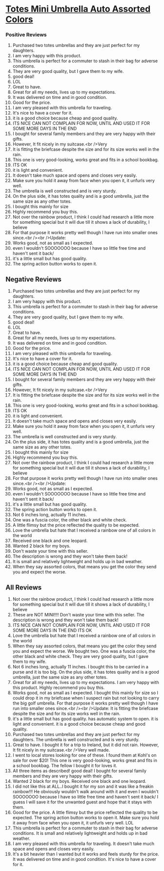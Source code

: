 # [Totes Mini Umbrella Auto Assorted Colors](https://products.checkmycream.com/products/Totes-Mini-Umbrella-Auto-Assorted-Colors.html)

### Positive Reviews

<ol>
      <li>Purchased two totes umbrellas and they are just perfect for my daughters.</li>
      <li>I am very happy with this product.</li>
      <li>This umbrella is perfect for a commuter to stash in their bag for adverse conditions.</li>
      <li>They are very good quality, but I gave them to my wife.</li>
      <li>good deal!  </li>
      <li>LOL</li>
      <li>Great to have.</li>
      <li>Great for all my needs, lives up to my expectations.</li>
      <li>It was delivered on time and in good condition.  </li>
      <li>Good for the price.</li>
      <li>I am very pleased with this umbrella for traveling.</li>
      <li>It&#x27;s nice to have a cover for it.</li>
      <li>it is a good choice because cheap and good quality.</li>
      <li>ITS NICE CAN NOT COMPLAIN FOR NOW, UNTIL AND USED IT FOR SOME MORE DAYS IN THE END</li>
      <li>I bought for several family members and they are very happy with their gifts.</li>
      <li>However, It fit nicely in my suitcase.&lt;br /&gt;Very</li>
      <li>It is fitting the briefcase despite the size and for its size works well in the rain.</li>
      <li>This one is very good-looking, works great and fits in a school bookbag.</li>
      <li>ITS OK</li>
      <li>it is light and convenient.</li>
      <li>It doesn&#x27;t take much space and opens and closes very easily.</li>
      <li>Make sure you hold it away from face when you open it, it unfurls very well.</li>
      <li>The umbrella is well constructed and is very sturdy.</li>
      <li>On the plus side, it has totes quality and is a good umbrella, just the same size as any other totes.</li>
      <li>I bought this mainly for size</li>
      <li>Highly recommend you buy this.</li>
      <li>Not over the rainbow product, I think I could had research a little more for something special but it will due till it shows a lack of durability, I believe</li>
      <li>For that purpose it works pretty well though I have run into smaller ones since.&lt;br /&gt;&lt;br /&gt;Update:  </li>
      <li>Works good, not as small as I expected.  </li>
      <li>even I wouldn&#x27;t SOOOOOOO because I have so little free time and haven&#x27;t sent it back/</li>
      <li>it&#x27;s a little small but has good quality.</li>
      <li>The spring action button works to open it.</li>
</ol>


<h2>Negative Reviews</h2>
<ol>
<li> Purchased two totes umbrellas and they are just perfect for my daughters.</li>
<li> I am very happy with this product.</li>
<li> This umbrella is perfect for a commuter to stash in their bag for adverse conditions.</li>
<li> They are very good quality, but I gave them to my wife.</li>
<li> good deal!  </li>
<li> LOL</li>
<li> Great to have.</li>
<li> Great for all my needs, lives up to my expectations.</li>
<li> It was delivered on time and in good condition.  </li>
<li> Good for the price.</li>
<li> I am very pleased with this umbrella for traveling.</li>
<li> It&#x27;s nice to have a cover for it.</li>
<li> it is a good choice because cheap and good quality.</li>
<li> ITS NICE CAN NOT COMPLAIN FOR NOW, UNTIL AND USED IT FOR SOME MORE DAYS IN THE END</li>
<li> I bought for several family members and they are very happy with their gifts.</li>
<li> However, It fit nicely in my suitcase.&lt;br /&gt;Very</li>
<li> It is fitting the briefcase despite the size and for its size works well in the rain.</li>
<li> This one is very good-looking, works great and fits in a school bookbag.</li>
<li> ITS OK</li>
<li> it is light and convenient.</li>
<li> It doesn&#x27;t take much space and opens and closes very easily.</li>
<li> Make sure you hold it away from face when you open it, it unfurls very well.</li>
<li> The umbrella is well constructed and is very sturdy.</li>
<li> On the plus side, it has totes quality and is a good umbrella, just the same size as any other totes.</li>
<li> I bought this mainly for size</li>
<li> Highly recommend you buy this.</li>
<li> Not over the rainbow product, I think I could had research a little more for something special but it will due till it shows a lack of durability, I believe</li>
<li> For that purpose it works pretty well though I have run into smaller ones since.&lt;br /&gt;&lt;br /&gt;Update:  </li>
<li> Works good, not as small as I expected.  </li>
<li> even I wouldn&#x27;t SOOOOOOO because I have so little free time and haven&#x27;t sent it back/</li>
<li> it&#x27;s a little small but has good quality.</li>
<li> The spring action button works to open it.</li>
<li> Not 6 inches long, actually 11 inches.  </li>
<li> One was a fuscia color, the other black and white check.</li>
<li> A little flimsy but the price reflected the quality to be expected.</li>
<li> Love the umbrella but hate that I received a rainbow one of all colors in the world</li>
<li> Received one black and one leopard.</li>
<li> Wanted 2 black for my boys.  </li>
<li> Don&#x27;t waste your time with this seller.</li>
<li> The description is wrong and they won&#x27;t take them back!</li>
<li> It is small and relatively lightweight and holds up in bad weather.</li>
<li> When they say assorted colors, that means you get the color they send you and expect the worse.</li>
</ol>

<h2>All Reviews</h2>

<ol>
    <li> Not over the rainbow product, I think I could had research a little more for something special but it will due till it shows a lack of durability, I believe</li>
    <li> These are NOT MINI!!!! Don&#x27;t waste your time with this seller. The description is wrong and they won&#x27;t take them back!</li>
    <li> ITS NICE CAN NOT COMPLAIN FOR NOW, UNTIL AND USED IT FOR SOME MORE DAYS IN THE END ITS OK</li>
    <li> Love the umbrella but hate that I received a rainbow one of all colors in the world</li>
    <li> When they say assorted colors, that means you get the color they send you and expect the worse. We bought two. One was a fuscia color, the other black and white check. They are very good quality, but I gave them to my wife.</li>
    <li> Not 6 inches long, actually 11 inches.  I bought this to be carried in a purse and it is too big. On the plus side, it has totes quality and is a good umbrella, just the same size as any other totes.</li>
    <li> Great for all my needs, lives up to my expectations. I am very happy with this product. Highly recommend you buy this.</li>
    <li> Works good, not as small as I expected.  I bought this mainly for size so I could drop it in my briefcase when I suspect rain but not looking to carry the big golf umbrella.  For that purpose it works pretty well though I have run into smaller ones since.&lt;br /&gt;&lt;br /&gt;Update:  It is fitting the briefcase despite the size and for its size works well in the rain.</li>
    <li> it&#x27;s a little small but has good quality. has automatic system to open. it is light and convenient. it is a good choice because cheap and good quality.</li>
    <li> Purchased two totes umbrellas and they are just perfect for my daughters. The umbrella is well constructed and is very sturdy.</li>
    <li> Great to have. I bought it for a trip to Ireland, but it did not rain. However, It fit nicely in my suitcase.&lt;br /&gt;Very well made.</li>
    <li> I went to local stores looking for one of these. I found them at Kohl&#x27;s on sale for over $20! This one is very good-looking, works great and fits in a school bookbag. The fellow I bought it for loves it.</li>
    <li> All three items as described!  good deal!  I bought for several family members and they are very happy with their gifts.</li>
    <li> Wanted 2 black for my boys.  Received one black and one leopard.</li>
    <li> I did not like this at ALL..I bought it for my son and it was like a freakin rainbow!!! He obviously wouldn&#x27;t walk around with it and even I wouldn&#x27;t SOOOOOOO because I have so little free time and haven&#x27;t sent it back/ I guess I will save it for the unwanted guest and hope that it stays with them.</li>
    <li> Good for the price. A little flimsy but the price reflected the quality to be expected. The spring action button works to open it. Make sure you hold it away from face when you open it, it unfurls very well. LOL</li>
    <li> This umbrella is perfect for a commuter to stash in their bag for adverse conditions. It is small and relatively lightweight and holds up in bad weather.</li>
    <li> I am very pleased with this umbrella for traveling. It doesn&#x27;t take much space and opens and closes very easily.</li>
    <li> It&#x27;s a bit heavier than I wanted but it works and feels sturdy for the price.  It was delivered on time and in good condition.  It&#x27;s nice to have a cover for it.</li>
</ol>




